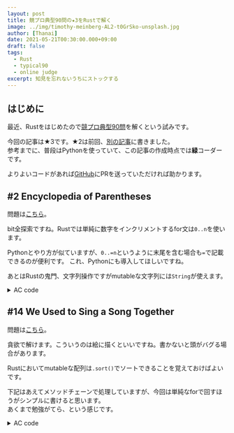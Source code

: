 ```yaml
---
layout: post
title: 競プロ典型90問の★3をRustで解く
image: ../img/timothy-meinberg-AL2-t0GrSko-unsplash.jpg
author: [Thanai]
date: 2021-05-21T00:30:00.000+09:00
draft: false
tags:
  - Rust
  - typical90
  - online judge
excerpt: 知見を忘れないうちにストックする
---
```


## はじめに

最近、Rustをはじめたので[競プロ典型90問](https://atcoder.jp/contests/typical90)を解くという試みです。

今回の記事は★3です。★2は前回、[別の記事](https://dev.thanaism.com/rust-typical90/diff-2)に書きました。  
参考までに、普段はPythonを使っていて、この記事の作成時点では**緑**コーダーです。

よりよいコードがあれば[GitHub](https://github.com/thanaism/online-judge/tree/master/rust/src/bin)にPRを送っていただければ助かります。

## #2 Encyclopedia of Parentheses

問題は[こちら](https://atcoder.jp/contests/typical90/tasks/typical90_b)。

bit全探索ですね。Rustでは単純に数字をインクリメントするfor文は`0..n`を使います。

Pythonとやり方が似ていますが、`0..=n`というように末尾を含む場合も`=`で記載できるのが便利です。
これ、Pythonにも導入してほしいですね。

あとはRustの鬼門、文字列操作ですがmutableな文字列には`String`が使えます。

<details><summary>AC code</summary><div>

```rust
fn main() {
    proconio::input!{
        n:isize
    }
    for i in 0..1<<n {
        let mut r=0;
        let mut l=0;
        let mut f=true;
        let mut s="".to_string();
        for j in 0..n {
            if i>>(n-j-1)&1 == 1{
                r+=1;
                s+=")";
            }else{
                l+=1;
                s+="(";
            }
            if r>l {f=false}
        }
        if r==l && f {
            println!("{}",s);
        }
    }
}
```

</div></details>

## #14 We Used to Sing a Song Together

問題は[こちら](https://atcoder.jp/contests/typical90/tasks/typical90_n)。

貪欲で解けます。こういうのは絵に描くといいですね。書かないと頭がバグる場合があります。

Rustにおいてmutableな配列は`.sort()`でソートできることを覚えておけばよいです。

下記はあえてメソッドチェーンで処理していますが、今回は単純なforで回すほうがシンプルに書けると思います。  
あくまで勉強がてら、という感じです。

<details><summary>AC code</summary><div>

<details><summary>AC code</summary><div>

```rust
fn main() {
    proconio::input! {
        n:usize,
        mut a:[i64;n],
        mut b:[i64;n],
    }
    a.sort();
    b.sort();
    let ans: i64 = (0..n)
        .map(|i| (a[i] - b[i]).abs())
        .collect::<Vec<_>>()
        .iter()
        .sum();
    println!("{}", ans);
}
```

</div></details>

<details><summary>AC code</summary><div>

```rust
// 普通のforで書く場合
let mut ans = 0isize;
for i in 0..n{ ans+=(a[i]-b[i]).abs(); }
println!("{}",ans);
```

</div></details>

## #16 Minumum Coins

問題は[こちら](https://atcoder.jp/contests/typical90/tasks/typical90_p)。

硬貨の枚数が最大で9999枚のため、$O(N^2)$が許されます。Rustは速いのでこういうシーンは安心ですね。

また、`min()`関数は、`std::cmp`の中にあります。

さらに、答えの初期化に$N$の最大値である$10^9$を使いますが、ここで`1<<30`は$1073741824$であるため代替できます。これはRustに限った話ではないですが、地味に簡単に書けていい感じになりますので好きです。

<details><summary>AC code</summary><div>

```rust
fn main(){
    proconio::input!{
        n:usize,
        a:usize, b:usize, c:usize
    }
    let mut ans = 1<<30;
    for i in 0..10000{
        for j in 0..10000{
            let d = n-a*i-b*j;
            if d%c==0{
                ans=std::cmp::min(ans,i+j+d/c);
            }
        }
    }
    println!("{}",ans);
}
```

</div></details>

## #18 Statue of Chokudai

問題は[こちら](https://atcoder.jp/contests/typical90/tasks/typical90_r)。

こういう問題文、クスッとなるので好きです。さて、アルゴリズムではなく数学の問題ですね。

実装面で誤差に気をつけるくらいで、問題としては高校生でも解析的に解くことのできる内容です。  
ABCでもたまにこういう数学知識だけの問題が出ることがありますね。

Rustでの三角関数は、`abs()`とかと同じで**後置**であることに注意する必要があるでしょう。  
また、$\pi$は`std::f64::consts`の中にいます。

今回は、入力をクエリごとに受け取るのではなく、ベクタへ一気に格納してしまっています。

for文で`for i in &e`としていますが、このコードでは別に所有権がムーブしてもあとから参照しないので`for i in e`でも問題ありません。

参照戻しなども混乱しやすいですが、Rustではプリミティブ型には`Copy`トレイトが実装されていることを把握しておくのがよいでしょう。

<details><summary>AC code</summary><div>

```rust
use std::f64::consts::PI;
fn main() {
    proconio::input! {
        t:f64,
        l:f64, x:f64, y:f64,
        q:i64,
        e:[f64;q]
    }
    let l = l / 2.0;
    for i in &e {
        let rad = 2.0 * PI * i / t;
        let dy = -l * rad.sin();
        let dz = l * (1.0 - rad.cos());
        let dx = (x * x + (y - dy) * (y - dy)).sqrt();
        let deg = dz.atan2(dx) * 180.0 / PI;
        println!("{}", deg);
    }
}
```

</div></details>

## #20 Log Inequality

問題は[こちら](https://atcoder.jp/contests/typical90/tasks/typical90_t)。

これも数学ですね。

べき乗のシンタックスを知らない場合$O(N)$ですが、知っている場合はほぼ$O(1)$のようなものです（内部実装は調べてませんが、厳密にはおそらく$O(logN)$とかのはず）。

`pow()`の引数は必ず`u32`型であることだけ覚えておけば問題ないでしょう。

<details><summary>AC code</summary><div>

```rust
fn main(){
    proconio::input!{
        a:i128, b:u32, c:i128,
    }
    println!("{}",if a<c.pow(b) {"Yes"} else {"No"});
}
```

</div></details>

## #32 AtCoder Ekiden

問題は[こちら](https://atcoder.jp/contests/typical90/tasks/typical90_af)。

C++でいうところのnext_permutationを使う問題ですね。

Rustだと`itertools::Itertools`が使えます。よく使う全列挙の類は以下で利用できます。

- ${}_n\mathrm{P}_r$：`(0..n).permutations(r)`
- ${}_n\mathrm{C}_r$：`(0..n).combinations(r)`
- ${}_n\mathrm{H}_r$：`(0..n).combinations_with_replacement(r)`

<details><summary>AC code</summary><div>

```rust
use itertools::Itertools;
use proconio::{marker::*, *};
fn main() {
    input! {
        n: usize,
        a: [[i32; n]; n],
        m: usize,
        l: [(Usize1, Usize1); m]
    }
    let mut ng = vec![vec![false; n]; n];
    for i in 0..m {
        let (x, y) = l[i];
        ng[x][y] = true;
        ng[y][x] = true;
    }
    let mut ans = 1 << 30;
    for i in (0..n).permutations(n) {
        let mut t = 0;
        let mut ok = true;
        for (j, &k) in i.iter().enumerate() {
            if j < n - 1 {
                let (x, y) = (i[j], i[j + 1]);
                if ng[x][y] {
                    ok = false
                }
            }
            t += a[k][j];
        }
        if ok {
            ans = ans.min(t)
        };
    }
    println!("{}", if ans == 1 << 30 { -1 } else { ans });
}
```

</div></details>

## #38 Large LCM

問題は[こちら](https://atcoder.jp/contests/typical90/tasks/typical90_al)。

うん、Rustには`i128`がある。`i128`で殴ろう。

ちなみに10進数での桁数を知りたい場合は、ざっくり`0.3`掛けるとわかります。

なぜか？底の変換公式から$\log_{10}{x}=\frac{\log_2{x}}{\log_2{10}}$です。分母にもう一度変換公式を使うと、$\log_{10}{x}=\log_2{x}\cdot\log_{10}{2}$となり、$\log_{10}{2}\fallingdotseq0.3$であるからですね。

そして、$127*0.3=38.1$なので、ざっくり$10^{38}$ってことです。つまり、今回の制約であり得る$(10^{18})^2$より大きいので桁が足ります。

<details><summary>AC code</summary><div>

```rust
fn main(){
    proconio::input!{
        a:i128,
        b:i128
    }
    let ans = lcm(a,b);
    if ans>10i128.pow(18u32) {
        println!{"{}","Large"}
    } else {
        println!("{}",ans)
    }
}

fn lcm(x:i128,y:i128)->i128{
    x*y/gcd(x,y)
}

fn gcd(x:i128,y:i128)->i128{
    if y==0 {return x}
    gcd(y,x%y)
}
```

</div></details>

## #44 Shift and Swapping

問題は[こちら](https://atcoder.jp/contests/typical90/tasks/typical90_ar)。

配列操作の時間計算量を認識していないとTLEになる系統の問題は多いですね。

基本のデータ構造の時間計算量は早い段階で理解しておくのがいいでしょう。

<details><summary>AC code</summary><div>

```rust
fn main(){
    proconio::input!{
        n:usize,q:usize,
        mut a:[i64;n],
        l:[(i64,usize,usize);q]
    }
    let mut shift = 0;
    for k in 0..q {
        let t = l[k].0;
        let i = (l[k].1 - 1 + n - shift)%n;
        let j = (l[k].2 - 1 + n - shift)%n;
        if t==1 { a.swap(i,j) }
        if t==2 { shift += 1 }
        if t==3 { println!("{}",a[i]) }
    }
}
```

</div></details>

## #46 I Love 46

問題は[こちら](https://atcoder.jp/contests/typical90/tasks/typical90_at)。

Haskellのインプットフェーズが[ひと区切りついた](https://dev.thanaism.com/2021/05/weekly-report_0517-0523/)ので急に関数型っぽく書いています。

`let mut`を使わずにきれいに記述できると気持ちがいいですね。

<details><summary>AC code</summary><div>

```rust
use itertools::iproduct;
fn main() {
    proconio::input!{
        n:usize,
        a:[usize;n],
        b:[usize;n],
        c:[usize;n]
    }
    let m = |x:Vec<usize>|x.into_iter()
    .fold(vec![0i128;46],|mut v,x|{v[x%46]+=1;v});
    let ma = m(a);
    let mb = m(b);
    let mc = m(c);
    let ans:i128 = iproduct!(0..46,0..46,0..46)
        .filter(|(i,j,k)|(i+j+k)%46==0)
        .fold(0,|acc,(i,j,k)|acc+ma[i]*mb[j]*mc[k]);
    println!("{}",ans);
}
```

</div></details>

## #48 I will not drop out

問題は[こちら](https://atcoder.jp/contests/typical90/tasks/typical90_av)。

手続き的に書くのも芸がないので、できるだけ関数に寄せてみました。

が、Rustで`sort`は式ではなく文みたいです。うーん。

とりあえず`flatten`とか使うとそれっぽいのでヨシ！

<details><summary>AC code</summary><div>

```rust
fn main() {
    proconio::input!{
        (n,k):(usize,usize),
        mut l:[(usize,usize);n]
    }
    let mut q:Vec<usize> = l.into_iter()
        .map(|x|vec![x.0-x.1,x.1])
        .flatten()
        .collect();
    q.sort();
    let ans:usize = q.into_iter().rev().take(k).sum();
    println!("{}",ans);
}
```

</div></details>

## #50 Stair Jump

問題は[こちら](https://atcoder.jp/contests/typical90/tasks/typical90_ax)。

超典型的なDPという感じですね。DPが超苦手な自分でもこれくらいならなんとか分かります。

ある段に到達する経路は、1段前もしくはL段前からしかないので、それを元に漸化式を立てます。

<details><summary>AC code</summary><div>

```rust
fn main() {
    proconio::input!{
        n:usize,
        l:usize
    }
    const MOD:usize = 1_000_000_007;
    let mut dp = vec![0;n+1];
    dp[0] = 1;
    for i in 0..=n {
        if i+l<=n {
            dp[i+l] += dp[i];
            dp[i+l] %= MOD;
        }
        if i+1<=n {
            dp[i+1] += dp[i];
            dp[i+1] %= MOD;
        }
    }
    println!("{}",dp[n]);
}
```

</div></details>

## #52 Dice Product

問題は[こちら](https://atcoder.jp/contests/typical90/tasks/typical90_az)。

直積は、和の積で書けますね。巷で話題の形式的冪級数もそういう話なのかもしれません（そっちはよく分かってないですが）。

ということで、この問題を$O(N)$で解くことが出来ました。

<details><summary>AC code</summary><div>

```rust
fn main(){
  proconio::input!{
    n:usize,
    l:[[usize;6];n]
  }
  let mut ans = 1;
  for i in l.into_iter() { 
    ans *= i.iter().sum::<usize>();
    ans %= 1_000_000_007;
  }
  println!("{}",ans);
}
```

</div></details>
## おわりに

問題が追加されたら、あわせて追記していこうと思います。

まだ解けていませんが、★4の記事も~~いずれ書きたいと思っています~~
[書きました](https://dev.thanaism.com/rust-typical90/diff-4/)。

★2は[こちら](https://dev.thanaism.com/rust-typical90/diff-2/)。

